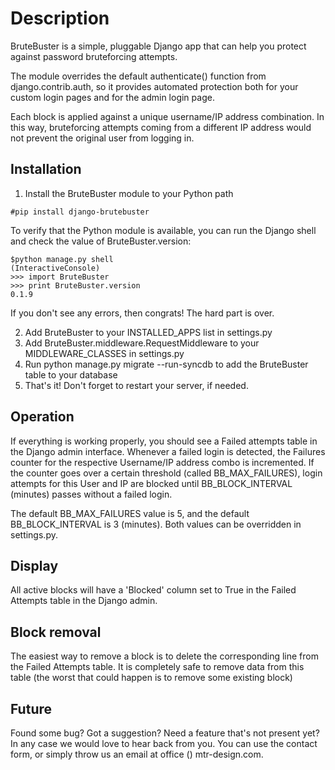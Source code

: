 Description
===========
BruteBuster is a simple, pluggable Django app that can help you protect against password bruteforcing attempts.

The module overrides the default authenticate() function from django.contrib.auth, so it provides automated protection both for your custom login pages and for the admin login page.

Each block is applied against a unique username/IP address combination. In this way, bruteforcing attempts coming from a different IP address would not prevent the original user from logging in.

Installation
------------
1. Install the BruteBuster module to your Python path
```
#pip install django-brutebuster
```
To verify that the Python module is available, you can run the Django shell and check the value of BruteBuster.version:
```
$python manage.py shell
(InteractiveConsole)
>>> import BruteBuster
>>> print BruteBuster.version
0.1.9
```
If you don't see any errors, then congrats! The hard part is over.

2. Add BruteBuster to your INSTALLED_APPS list in settings.py
3. Add BruteBuster.middleware.RequestMiddleware to your MIDDLEWARE_CLASSES in settings.py
4. Run python manage.py migrate --run-syncdb to add the BruteBuster table to your database
5. That's it! Don't forget to restart your server, if needed.

Operation
---------
If everything is working properly, you should see a Failed attempts table in the Django admin interface. Whenever a failed login is detected, the Failures counter for the respective Username/IP address combo is incremented. If the counter goes over a certain threshold (called BB_MAX_FAILURES), login attempts for this User and IP are blocked until BB_BLOCK_INTERVAL (minutes) passes without a failed login.

The default BB_MAX_FAILURES value is 5, and the default BB_BLOCK_INTERVAL is 3 (minutes). Both values can be overridden in settings.py.

Display
-------
All active blocks will have a 'Blocked' column set to True in the Failed Attempts table in the Django admin.

Block removal
-------------
The easiest way to remove a block is to delete the corresponding line from the Failed Attempts table. It is completely safe to remove data from this table (the worst that could happen is to remove some existing block)

Future
------
Found some bug? Got a suggestion? Need a feature that's not present yet? In any case we would love to hear back from you. You can use the contact form, or simply throw us an email at office () mtr-design.com.
